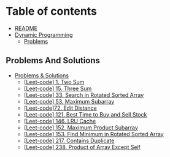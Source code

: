 # Table of contents

* [README](README.md)
* [Dynamic Programming](Algorithms/dp/dynamic-programming.md)
  * [Problems](Algorithms/dp/problems.md)

## Problems And Solutions

* [Problems & Solutions](problems-and-solutions/README.md)
  * [\[Leet-code\] 1. Two Sum](problems-and-solutions/leet-code-1/solution.py)
  * [\[Leet-code\] 15. Three Sum](problems-and-solutions/leet-code-15/solution.py)
  * [\[Leet-code\] 33. Search in Rotated Sorted Array](problems-and-solutions/leet-code-33/solution.py)
  * [\[Leet-code\] 53. Maximum Subarray](problems-and-solutions/leet-code-153/solution.py)
  * [\[Leet-code\]72. Edit Distance](problems-and-solutions/leet-code-72/page-1.md)
  * [\[Leet-code\] 121. Best Time to Buy and Sell Stock](problems-and-solutions/leet-code-121/solution.py)
  * [\[Leet-code\] 146. LRU Cache](problems-and-solutions/leet-code-53/solution.py)
  * [\[Leet-code\] 152. Maximum Product Subarray](problems-and-solutions/leet-code-152/solution.py)
  * [\[Leet-code\] 153. Find Minimum in Rotated Sorted Array](problems-and-solutions/leet-code-153/solution.py)
  * [\[Leet-code\] 217. Contains Duplicate](problems-and-solutions/leet-code-217/solution.py)
  * [\[Leet-code\] 238. Product of Array Except Self](problems-and-solutions/leet-code-238/solution.py)
